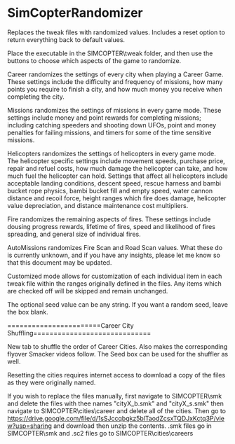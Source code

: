 # SimCopterRandomizer
Replaces the tweak files with randomized values. Includes a reset option to return everything back to default values.

Place the executable in the SIMCOPTER\tweak folder, and then use the buttons to choose which aspects of the game to randomize.

Career randomizes the settings of every city when playing a Career Game. These settings include the difficulty and frequency of missions, how many points you require to finish a city, and how much money you receive when completing the city.

Missions randomizes the settings of missions in every game mode. These settings include money and point rewards for completing missions; including catching speeders and shooting down UFOs, point and money penalties for failing missions, and timers for some of the time sensitive missions.

Helicopters randomizes the settings of helicopters in every game mode. The helicopter specific settings include movement speeds, purchase price, repair and refuel costs, how much damage the helicopter can take, and how much fuel the helicopter can hold. Settings that affect all helicopters include acceptable landing conditions, descent speed, rescue harness and bambi bucket rope physics, bambi bucket fill and empty speed, water cannon distance and recoil force, height ranges which fire does damage, helicopter value depreciation, and distance maintenance cost multipliers.

Fire randomizes the remaining aspects of fires. These settings include dousing progress rewards, lifetime of fires, speed and likelihood of fires spreading, and general size of individual fires.

AutoMissions randomizes Fire Scan and Road Scan values. What these do is currently unknown, and if you have any insights, please let me know so that this document may be updated.

Customized mode allows for customization of each individual item in each tweak file within the ranges originally defined in the files. Any items which are checked off will be skipped and remain unchanged.

The optional seed value can be any string. If you want a random seed, leave the box blank.

=======================Career City Shuffling=============================

New tab to shuffle the order of Career Cities. Also makes the corresponding flyover Smacker videos follow. The Seed box can be used for the shuffler as well.

Resetting the cities requires internet access to download a copy of the files as they were originally named. 

If you wish to replace the files manually, first navigate to SIMCOPTER\smk and delete the files with thee names "cityX_b.smk" and "cityX_s.smk" then navigate to SIMCOPTER\cities\career and delete all of the cities. Then go to https://drive.google.com/file/d/1sSJccqbgkz5blTaodZcsxTQDJxKctq3P/view?usp=sharing and download then unzip the contents. .smk files go in SIMCOPTER\smk and .sc2 files go to SIMCOPTER\cities\careers
